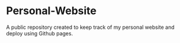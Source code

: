 # Personal-Website
A public repository created to keep track of my personal website and deploy using Github pages.
